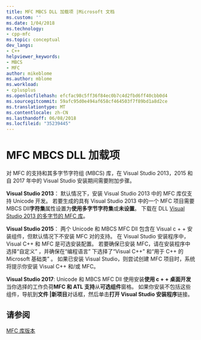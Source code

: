 ```yaml
---
title: MFC MBCS DLL 加载项 |Microsoft 文档
ms.custom: ''
ms.date: 1/04/2018
ms.technology:
- cpp-mfc
ms.topic: conceptual
dev_langs:
- C++
helpviewer_keywords:
- MBCS
- MFC
author: mikeblome
ms.author: mblome
ms.workload:
- cplusplus
ms.openlocfilehash: efcfac98c5ff36f84ec0b7c4d2fbd6ff40cbb0d4
ms.sourcegitcommit: 59afc95d0e494af658cf464503f7f89bd1a8d2ce
ms.translationtype: MT
ms.contentlocale: zh-CN
ms.lasthandoff: 06/08/2018
ms.locfileid: "35239445"
---
```

# <a name="mfc-mbcs-dll-add-on"></a>MFC MBCS DLL 加载项

对 MFC 的支持和其多字节字符组 (MBCS) 库，在 Visual Studio 2013，2015 和自 2017 年中的 Visual Studio 安装期间需要附加步骤。

**Visual Studio 2013**： 默认情况下，安装 Visual Studio 2013 中的 MFC 库仅支持 Unicode 开发。 若要生成的具有 Visual Studio 2013 中的一个 MFC 项目需要 MBCS Dll**字符集**属性设置为**使用多字节字符集**或**未设置**。 下载在 DLL [Visual Studio 2013 的多字节的 MFC 库](https://www.microsoft.com/en-us/download/details.aspx?id=40770)。

**Visual Studio 2015**： 两个 Unicode 和 MBCS MFC Dll 包含在 Visual c + + 安装组件，但默认情况下不安装 MFC 对的支持。 在 Visual Studio 安装程序中，Visual C++ 和 MFC 是可选安装配置。 若要确保已安装 MFC，请在安装程序中选择“自定义”  ，并确保在“编程语言” 下选择了“Visual C++”  和“用于 C++ 的 Microsoft 基础类”  。 如果已安装 Visual Studio，则尝试创建 MFC 项目时，系统将提示你安装 Visual C++ 和/或 MFC。

**Visual Studio 2017**: Unicode 和 MBCS MFC Dll 使用安装**使用 c + + 桌面开发**当你选择的工作负荷**MFC 和 ATL 支持**从**可选组件**窗格。 如果你安装不包括这些组件，导航到**文件 |新项目**对话框，然后单击**打开 Visual Studio 安装程序**链接。

## <a name="see-also"></a>请参阅

[MFC 库版本](../mfc/mfc-library-versions.md)

